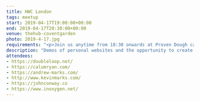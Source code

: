 ```yaml
---
title: HWC London
tags: meetup
start: 2019-04-17T19:00:00+00:00
end: 2019-04-17T20:30:00+00:00
venue: thehub-coventgarden
photo: 2019-4-17.jpg
requirements: "<p>Join us anytime from 18:30 onwards at Proven Dough cafe below Hub by Premier Inn hotel in Covent Garden. The main event starts at 19:00. No need to check-in at the venue, just look out for <a href='http://ohhelloana.blog'>Ana</a>, <a href='https://calumryan.com'>Calum</a> or <a href='https://doubleloop.net'>Neil</a>, the organisers, usually sitting towards the back of the cafe.</p><p>There are a few different ways you can register for Homebrew Website Club London:</p>"
description: "Demos of personal websites and the opportunity to create, update or experiment on your personal website"
attendees:
- https://doubleloop.net/
- https://calumryan.com/
- https://andrew-marks.com/
- http://www.kevinmarks.com/
- https://johnconway.co
- https://www.inoxygen.net/
---
```

